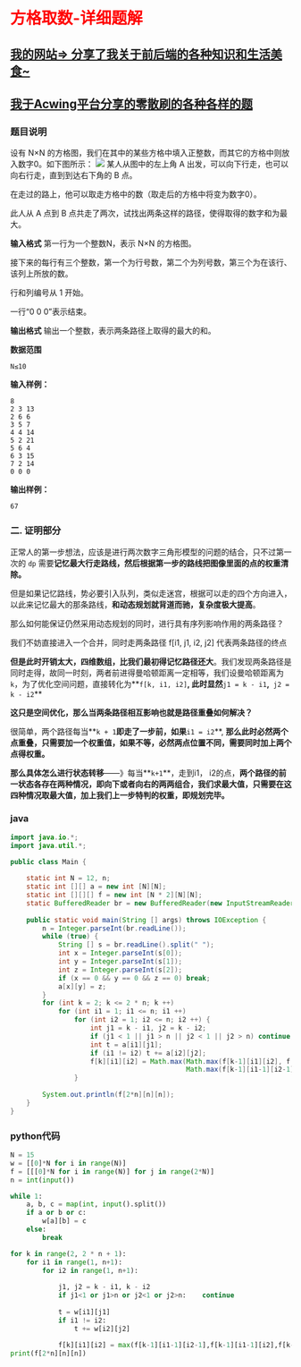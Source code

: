 # <font color='red'>方格取数-详细题解</font>

## [我的网站=> 分享了我关于前后端的各种知识和生活美食~](https://www.fanxy.cloud)

## [我于Acwing平台分享的零散刷的各种各样的题](https://www.acwing.com/blog/content/33005/) 

### 题目说明

设有 N×N 的方格图，我们在其中的某些方格中填入正整数，而其它的方格中则放入数字0。如下图所示：
 ![](https://cdn.acwing.com/media/article/image/2019/09/12/19_764ece6ed5-2.gif) 
某人从图中的左上角 A 出发，可以向下行走，也可以向右行走，直到到达右下角的 B 点。

在走过的路上，他可以取走方格中的数（取走后的方格中将变为数字0）。

此人从 A 点到 B 点共走了两次，试找出两条这样的路径，使得取得的数字和为最大。

**输入格式**
第一行为一个整数N，表示 N×N 的方格图。

接下来的每行有三个整数，第一个为行号数，第二个为列号数，第三个为在该行、该列上所放的数。

行和列编号从 1 开始。

一行“0 0 0”表示结束。

**输出格式**
输出一个整数，表示两条路径上取得的最大的和。

**数据范围**
```
N≤10
```

**输入样例：**
```
8
2 3 13
2 6 6
3 5 7
4 4 14
5 2 21
5 6 4
6 3 15
7 2 14
0 0 0
```

**输出样例：**
```
67
```

### 二. 证明部分

正常人的第一步想法，应该是进行两次数字三角形模型的问题的结合，只不过第一次的 `dp` 需要**记忆最大行走路线，然后根据第一步的路线把图像里面的点的权重清除。**

但是如果记忆路线，势必要引入队列，类似走迷宫，根据可以走的四个方向进入，以此来记忆最大的那条路线，**和动态规划就背道而驰，复杂度极大提高**。

那么如何能保证仍然采用动态规划的同时，进行具有序列影响作用的两条路径？

我们不妨直接进入一个合并，同时走两条路径 f[i1, j1, i2, j2] 代表两条路径的终点

**但是此时开销太大，四维数组，比我们最初得记忆路径还大**。我们发现两条路径是同时走得，故同一时刻，两者前进得曼哈顿距离一定相等，我们设曼哈顿距离为`k`，为了优化空间问题，直接转化为**`f[k, i1, i2]`**, 此时显然**`j1 = k - i1`**,**` j2 = k - i2`**

**这只是空间优化，那么当两条路径相互影响也就是路径重叠如何解决？**

很简单，两个路径每当**`k + 1`**即走了一步前，如果**`i1 = i2`**, **那么此时必然两个点重叠，只需要加一个权重值，如果不等，必然两点位置不同，需要同时加上两个点得权重。**

**那么具体怎么进行状态转移**——》每当**`k+1`**，走到i1， i2的点，**两个路径的前一状态各存在两种情况，即向下或者向右的两两组合，我们求最大值，只需要在这四种情况取最大值，加上我们上一步特判的权重，即规划完毕。**

### java
```java
import java.io.*;
import java.util.*;

public class Main {
    
    static int N = 12, n;
    static int [][] a = new int [N][N];
    static int [][][] f = new int [N * 2][N][N];
    static BufferedReader br = new BufferedReader(new InputStreamReader(System.in));
    
    public static void main(String [] args) throws IOException {
        n = Integer.parseInt(br.readLine());
        while (true) {
            String [] s = br.readLine().split(" ");
            int x = Integer.parseInt(s[0]);
            int y = Integer.parseInt(s[1]);
            int z = Integer.parseInt(s[2]);
            if (x == 0 && y == 0 && z == 0) break;
            a[x][y] = z;
        }
        for (int k = 2; k <= 2 * n; k ++) 
            for (int i1 = 1; i1 <= n; i1 ++)
                for (int i2 = 1; i2 <= n; i2 ++) {
                    int j1 = k - i1, j2 = k - i2;
                    if (j1 < 1 || j1 > n || j2 < 1 || j2 > n) continue;
                    int t = a[i1][j1];
                    if (i1 != i2) t += a[i2][j2];
                    f[k][i1][i2] = Math.max(Math.max(f[k-1][i1][i2], f[k-1][i1-1][i2]), 
                                            Math.max(f[k-1][i1-1][i2-1], f[k-1][i1][i2-1])) + t;
                }
                
        System.out.println(f[2*n][n][n]);                
    }
}
```

### python代码

```python
N = 15
w = [[0]*N for i in range(N)]
f = [[[0]*N for i in range(N)] for j in range(2*N)]
n = int(input())

while 1:
    a, b, c = map(int, input().split())
    if a or b or c:
        w[a][b] = c
    else:
        break

for k in range(2, 2 * n + 1):
    for i1 in range(1, n+1):
        for i2 in range(1, n+1):
            
            j1, j2 = k - i1, k - i2
            if j1<1 or j1>n or j2<1 or j2>n:    continue
        
            t = w[i1][j1]
            if i1 != i2:
                t += w[i2][j2]
            
            f[k][i1][i2] = max(f[k-1][i1-1][i2-1],f[k-1][i1-1][i2],f[k-1][i1][i2-1],f[k-1][i1][i2]) + t
print(f[2*n][n][n])

```